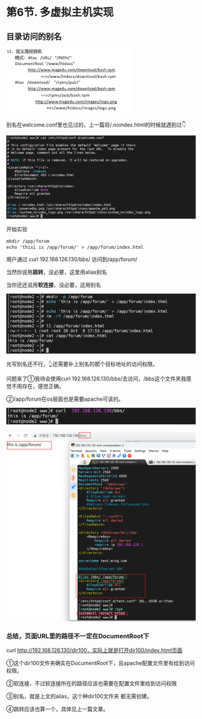 # 第6节. 多虚拟主机实现



## 目录访问的别名

<img src="6-多虚拟主机实现.assets/image-20231008173732055.png" alt="image-20231008173732055" style="zoom:33%;" /> 



别名在welcome.conf里也见过的，上一篇将/.noindex.html的时候就遇到过👇

![image-20231008173934545](6-多虚拟主机实现.assets/image-20231008173934545.png)



开始实验

``` 
mkdir /app/forum
echo 'thisi is /app/forum/' > /app/forum/index.html

```

用户通过 curl 192.168.126.130/bbs/      访问到/app/forum/

当然你说用**跳转**，没必要，这里用alias别名

当你还还说用**软连接**，没必要，这用别名

![image-20231008175354158](6-多虚拟主机实现.assets/image-20231008175354158.png)







光写别名还不行，👆还需要补上别名的那个目标地址的访问权限。

问题来了①我待会使用curl 192.168.126.130/bbs/去访问，/bbs这个文件夹我感觉不用存在，感觉正确。

②/app/forum在os层面也是需要apache可读的。

 ![image-20231008180742329](6-多虚拟主机实现.assets/image-20231008180742329.png)

![image-20231008180618767](6-多虚拟主机实现.assets/image-20231008180618767.png)





### 总结，页面URL里的路径不一定在DocumentRoot下

curl http://192.168.126.130/dir100，实际上就是打开dir100/index.html页面

①这个dir100文件夹确实在DocumentRoot下，且apache配置文件里有给到访问权限。

②软连接，不过软连接所在的路径应该也需要在配置文件里给到访问权限

③别名，就是上文的alias，这个种dir100文件夹 都无需创建。

④跳转应该也算一个，具体见上一篇文章。


















